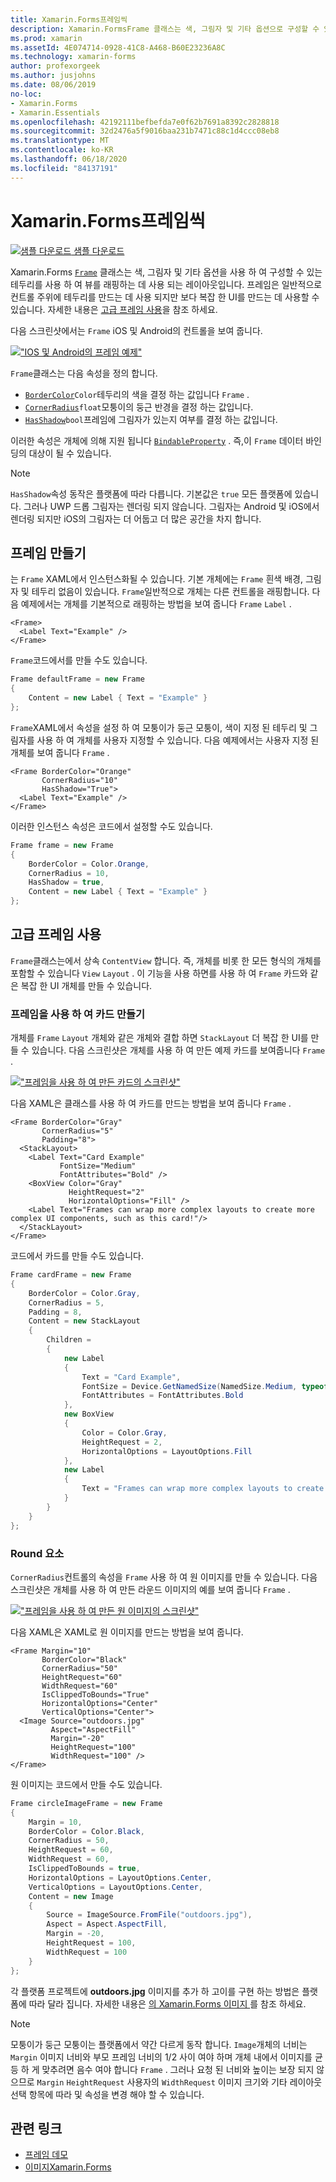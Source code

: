 ```yaml
---
title: Xamarin.Forms프레임씩
description: Xamarin.FormsFrame 클래스는 색, 그림자 및 기타 옵션으로 구성할 수 있는 테두리를 사용 하 여 보기 또는 레이아웃을 래핑하는 데 사용 되는 레이아웃입니다.
ms.prod: xamarin
ms.assetId: 4E074714-0928-41C8-A468-B60E23236A8C
ms.technology: xamarin-forms
author: profexorgeek
ms.author: jusjohns
ms.date: 08/06/2019
no-loc:
- Xamarin.Forms
- Xamarin.Essentials
ms.openlocfilehash: 42192111befbefda7e0f62b7691a8392c2828818
ms.sourcegitcommit: 32d2476a5f9016baa231b7471c88c1d4ccc08eb8
ms.translationtype: MT
ms.contentlocale: ko-KR
ms.lasthandoff: 06/18/2020
ms.locfileid: "84137191"
---
```

# <a name="xamarinforms-frame"></a>Xamarin.Forms프레임씩

[![샘플 다운로드](~/media/shared/download.png) 샘플 다운로드](https://docs.microsoft.com/samples/xamarin/xamarin-forms-samples/userinterface-frame/)

Xamarin.Forms [`Frame`](xref:Xamarin.Forms.Frame) 클래스는 색, 그림자 및 기타 옵션을 사용 하 여 구성할 수 있는 테두리를 사용 하 여 뷰를 래핑하는 데 사용 되는 레이아웃입니다. 프레임은 일반적으로 컨트롤 주위에 테두리를 만드는 데 사용 되지만 보다 복잡 한 UI를 만드는 데 사용할 수 있습니다. 자세한 내용은 [고급 프레임 사용](#advanced-frame-usage)을 참조 하세요.

다음 스크린샷에서는 `Frame` iOS 및 Android의 컨트롤을 보여 줍니다.

[!["IOS 및 Android의 프레임 예제"](frame-images/frame-cropped.png)](frame-images/frame-full.png#lightbox "IOS 및 Android의 프레임 예제")

`Frame`클래스는 다음 속성을 정의 합니다.

* [`BorderColor`](xref:Xamarin.Forms.Frame.BorderColor)`Color`테두리의 색을 결정 하는 값입니다 `Frame` .
* [`CornerRadius`](xref:Xamarin.Forms.Frame.CornerRadius)`float`모퉁이의 둥근 반경을 결정 하는 값입니다.
* [`HasShadow`](xref:Xamarin.Forms.Frame.HasShadow)`bool`프레임에 그림자가 있는지 여부를 결정 하는 값입니다.

이러한 속성은 개체에 의해 지원 됩니다 [`BindableProperty`](xref:Xamarin.Forms.BindableProperty) . 즉,이 `Frame` 데이터 바인딩의 대상이 될 수 있습니다.

> [!NOTE]
> `HasShadow`속성 동작은 플랫폼에 따라 다릅니다. 기본값은 `true` 모든 플랫폼에 있습니다. 그러나 UWP 드롭 그림자는 렌더링 되지 않습니다. 그림자는 Android 및 iOS에서 렌더링 되지만 iOS의 그림자는 더 어둡고 더 많은 공간을 차지 합니다.

## <a name="create-a-frame"></a>프레임 만들기

는 `Frame` XAML에서 인스턴스화될 수 있습니다. 기본 개체에는 `Frame` 흰색 배경, 그림자 및 테두리 없음이 있습니다. `Frame`일반적으로 개체는 다른 컨트롤을 래핑합니다. 다음 예제에서는 개체를 기본적으로 래핑하는 방법을 보여 줍니다 `Frame` `Label` .

```xaml
<Frame>
  <Label Text="Example" />
</Frame>
```

`Frame`코드에서를 만들 수도 있습니다.

```csharp
Frame defaultFrame = new Frame
{
    Content = new Label { Text = "Example" }
};
```

`Frame`XAML에서 속성을 설정 하 여 모퉁이가 둥근 모퉁이, 색이 지정 된 테두리 및 그림자를 사용 하 여 개체를 사용자 지정할 수 있습니다. 다음 예제에서는 사용자 지정 된 개체를 보여 줍니다 `Frame` .

```xaml
<Frame BorderColor="Orange"
       CornerRadius="10"
       HasShadow="True">
  <Label Text="Example" />
</Frame>
```

이러한 인스턴스 속성은 코드에서 설정할 수도 있습니다.

```csharp
Frame frame = new Frame
{
    BorderColor = Color.Orange,
    CornerRadius = 10,
    HasShadow = true,
    Content = new Label { Text = "Example" }
};
```

## <a name="advanced-frame-usage"></a>고급 프레임 사용

`Frame`클래스는에서 상속 `ContentView` 합니다. 즉, 개체를 비롯 한 모든 형식의 개체를 포함할 수 있습니다 `View` `Layout` . 이 기능을 사용 하면를 사용 하 여 `Frame` 카드와 같은 복잡 한 UI 개체를 만들 수 있습니다.

### <a name="create-a-card-with-a-frame"></a>프레임을 사용 하 여 카드 만들기

개체를 `Frame` `Layout` 개체와 같은 개체와 결합 하면 `StackLayout` 더 복잡 한 UI를 만들 수 있습니다. 다음 스크린샷은 개체를 사용 하 여 만든 예제 카드를 보여줍니다 `Frame` .

[!["프레임을 사용 하 여 만든 카드의 스크린샷"](frame-images/frame-card-cropped.png)](frame-images/frame-full.png#lightbox "프레임을 사용 하 여 만든 카드의 스크린샷")

다음 XAML은 클래스를 사용 하 여 카드를 만드는 방법을 보여 줍니다 `Frame` .

```xaml
<Frame BorderColor="Gray"
       CornerRadius="5"
       Padding="8">
  <StackLayout>
    <Label Text="Card Example"
           FontSize="Medium"
           FontAttributes="Bold" />
    <BoxView Color="Gray"
             HeightRequest="2"
             HorizontalOptions="Fill" />
    <Label Text="Frames can wrap more complex layouts to create more complex UI components, such as this card!"/>
  </StackLayout>
</Frame>
```

코드에서 카드를 만들 수도 있습니다.

```csharp
Frame cardFrame = new Frame
{
    BorderColor = Color.Gray,
    CornerRadius = 5,
    Padding = 8,
    Content = new StackLayout
    {
        Children =
        {
            new Label
            {
                Text = "Card Example",
                FontSize = Device.GetNamedSize(NamedSize.Medium, typeof(Label)),
                FontAttributes = FontAttributes.Bold
            },
            new BoxView
            {
                Color = Color.Gray,
                HeightRequest = 2,
                HorizontalOptions = LayoutOptions.Fill
            },
            new Label
            {
                Text = "Frames can wrap more complex layouts to create more complex UI components, such as this card!"
            }
        }
    }
};
```

### <a name="round-elements"></a>Round 요소

`CornerRadius`컨트롤의 속성을 `Frame` 사용 하 여 원 이미지를 만들 수 있습니다. 다음 스크린샷은 개체를 사용 하 여 만든 라운드 이미지의 예를 보여 줍니다 `Frame` .

[!["프레임을 사용 하 여 만든 원 이미지의 스크린샷"](frame-images/circle-image-cropped.png)](frame-images/frame-full.png#lightbox "프레임을 사용 하 여 만든 원 이미지의 스크린샷")

다음 XAML은 XAML로 원 이미지를 만드는 방법을 보여 줍니다.

```xaml
<Frame Margin="10"
       BorderColor="Black"
       CornerRadius="50"
       HeightRequest="60"
       WidthRequest="60"
       IsClippedToBounds="True"
       HorizontalOptions="Center"
       VerticalOptions="Center">
  <Image Source="outdoors.jpg"
         Aspect="AspectFill"
         Margin="-20"
         HeightRequest="100"
         WidthRequest="100" />
</Frame>
```

원 이미지는 코드에서 만들 수도 있습니다.

```csharp
Frame circleImageFrame = new Frame
{
    Margin = 10,
    BorderColor = Color.Black,
    CornerRadius = 50,
    HeightRequest = 60,
    WidthRequest = 60,
    IsClippedToBounds = true,
    HorizontalOptions = LayoutOptions.Center,
    VerticalOptions = LayoutOptions.Center,
    Content = new Image
    {
        Source = ImageSource.FromFile("outdoors.jpg"),
        Aspect = Aspect.AspectFill,
        Margin = -20,
        HeightRequest = 100,
        WidthRequest = 100
    }
};
```

각 플랫폼 프로젝트에 **outdoors.jpg** 이미지를 추가 하 고이를 구현 하는 방법은 플랫폼에 따라 달라 집니다. 자세한 내용은 [의 Xamarin.Forms 이미지 ](~/xamarin-forms/user-interface/images.md)를 참조 하세요.

> [!NOTE]
> 모퉁이가 둥근 모퉁이는 플랫폼에서 약간 다르게 동작 합니다. `Image`개체의 너비는 `Margin` 이미지 너비와 부모 프레임 너비의 1/2 사이 여야 하며 개체 내에서 이미지를 균등 하 게 맞추려면 음수 여야 합니다 `Frame` . 그러나 요청 된 너비와 높이는 보장 되지 않으므로 `Margin` `HeightRequest` 사용자의 `WidthRequest` 이미지 크기와 기타 레이아웃 선택 항목에 따라 및 속성을 변경 해야 할 수 있습니다.

## <a name="related-links"></a>관련 링크

* [프레임 데모](https://docs.microsoft.com/samples/xamarin/xamarin-forms-samples/userinterface-frame/)
* [이미지Xamarin.Forms](~/xamarin-forms/user-interface/images.md)
